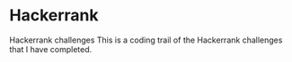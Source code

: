 # Hackerrank
 Hackerrank challenges
This is a coding trail of the Hackerrank challenges that I have completed.
